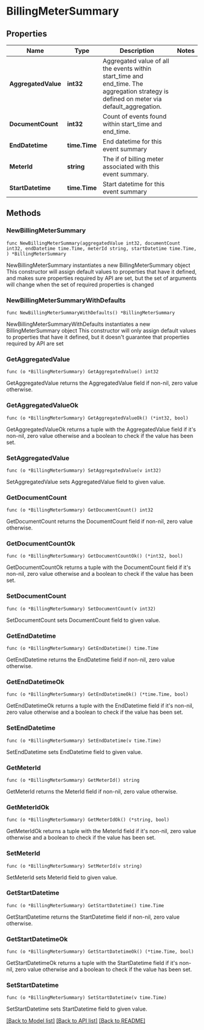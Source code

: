 # BillingMeterSummary

## Properties

Name | Type | Description | Notes
------------ | ------------- | ------------- | -------------
**AggregatedValue** | **int32** | Aggregated value of all the events within start_time and end_time. The aggregation strategy is defined on meter via default_aggregation. | 
**DocumentCount** | **int32** | Count of events found within start_time and end_time. | 
**EndDatetime** | **time.Time** | End datetime for this event summary | 
**MeterId** | **string** | The if of billing meter associated with this event summary. | 
**StartDatetime** | **time.Time** | Start datetime for this event summary | 

## Methods

### NewBillingMeterSummary

`func NewBillingMeterSummary(aggregatedValue int32, documentCount int32, endDatetime time.Time, meterId string, startDatetime time.Time, ) *BillingMeterSummary`

NewBillingMeterSummary instantiates a new BillingMeterSummary object
This constructor will assign default values to properties that have it defined,
and makes sure properties required by API are set, but the set of arguments
will change when the set of required properties is changed

### NewBillingMeterSummaryWithDefaults

`func NewBillingMeterSummaryWithDefaults() *BillingMeterSummary`

NewBillingMeterSummaryWithDefaults instantiates a new BillingMeterSummary object
This constructor will only assign default values to properties that have it defined,
but it doesn't guarantee that properties required by API are set

### GetAggregatedValue

`func (o *BillingMeterSummary) GetAggregatedValue() int32`

GetAggregatedValue returns the AggregatedValue field if non-nil, zero value otherwise.

### GetAggregatedValueOk

`func (o *BillingMeterSummary) GetAggregatedValueOk() (*int32, bool)`

GetAggregatedValueOk returns a tuple with the AggregatedValue field if it's non-nil, zero value otherwise
and a boolean to check if the value has been set.

### SetAggregatedValue

`func (o *BillingMeterSummary) SetAggregatedValue(v int32)`

SetAggregatedValue sets AggregatedValue field to given value.


### GetDocumentCount

`func (o *BillingMeterSummary) GetDocumentCount() int32`

GetDocumentCount returns the DocumentCount field if non-nil, zero value otherwise.

### GetDocumentCountOk

`func (o *BillingMeterSummary) GetDocumentCountOk() (*int32, bool)`

GetDocumentCountOk returns a tuple with the DocumentCount field if it's non-nil, zero value otherwise
and a boolean to check if the value has been set.

### SetDocumentCount

`func (o *BillingMeterSummary) SetDocumentCount(v int32)`

SetDocumentCount sets DocumentCount field to given value.


### GetEndDatetime

`func (o *BillingMeterSummary) GetEndDatetime() time.Time`

GetEndDatetime returns the EndDatetime field if non-nil, zero value otherwise.

### GetEndDatetimeOk

`func (o *BillingMeterSummary) GetEndDatetimeOk() (*time.Time, bool)`

GetEndDatetimeOk returns a tuple with the EndDatetime field if it's non-nil, zero value otherwise
and a boolean to check if the value has been set.

### SetEndDatetime

`func (o *BillingMeterSummary) SetEndDatetime(v time.Time)`

SetEndDatetime sets EndDatetime field to given value.


### GetMeterId

`func (o *BillingMeterSummary) GetMeterId() string`

GetMeterId returns the MeterId field if non-nil, zero value otherwise.

### GetMeterIdOk

`func (o *BillingMeterSummary) GetMeterIdOk() (*string, bool)`

GetMeterIdOk returns a tuple with the MeterId field if it's non-nil, zero value otherwise
and a boolean to check if the value has been set.

### SetMeterId

`func (o *BillingMeterSummary) SetMeterId(v string)`

SetMeterId sets MeterId field to given value.


### GetStartDatetime

`func (o *BillingMeterSummary) GetStartDatetime() time.Time`

GetStartDatetime returns the StartDatetime field if non-nil, zero value otherwise.

### GetStartDatetimeOk

`func (o *BillingMeterSummary) GetStartDatetimeOk() (*time.Time, bool)`

GetStartDatetimeOk returns a tuple with the StartDatetime field if it's non-nil, zero value otherwise
and a boolean to check if the value has been set.

### SetStartDatetime

`func (o *BillingMeterSummary) SetStartDatetime(v time.Time)`

SetStartDatetime sets StartDatetime field to given value.



[[Back to Model list]](../README.md#documentation-for-models) [[Back to API list]](../README.md#documentation-for-api-endpoints) [[Back to README]](../README.md)


